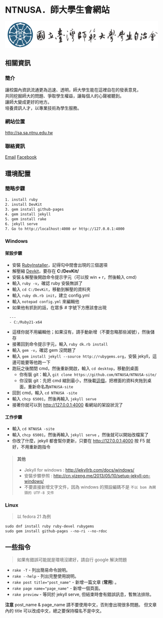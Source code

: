 # NTNUSA．師大學生會網站
![NTNUSA](image/head.png "NTNUSA")

## 相關資訊

### 簡介

讓校園內資訊流通更為迅速、透明，師大學生能在這裡自在的發表意見，<br />
共同挖掘師大的問題、爭取學生權益，讓每個人的心聲被聽到。<br />
讓師大變成更好的地方。<br />
培養資訊人才，以專業技術為學生服務。<br />

### 網站位置
<a href="http://sa.sa.ntnu.edu.tw">http://sa.sa.ntnu.edu.tw</a>

### 聯絡資訊
<a href="mailto:NTNUSA19th@gmail.com">Email</a>
<a href="https://www.facebook.com/NTNUstudentA">Facebook</a>

## 環境配置

### 簡略步驟

````
1. install ruby
2. install DevKit
3. gem install github-pages
4. gem install jekyll
5. gem install rake
6. jekyll serve
7. Go to http://localhost:4000 or http://127.0.0.1:4000
````


### Windows

#### 架設步驟
+ 安裝 [RubyInstaller](http://tldrify.com/5hf)，記得勾中間會出現的三個選項
+ 解壓縮 [Devkit](http://tldrify.com/5hf)，要存在 **C:/DevKit/**
+ 安裝＆解壓後開啟命令提示字元（可以按 win + r，然後輸入 cmd）
+ 輸入 `ruby -v`，確認 ruby 安裝無誤了
+ 輸入 `cd C:/DevKit`，移動到解壓的資料夾
+ 輸入 `ruby dk.rb init`，建立 config.yml
+ 輸入 `notepad config.yml` 來編輯他
+ 如果他有抓到的話，在眾多 # 字號下方應該會出現
```
  ---
  - C:/Ruby21-x64
```
+ 這樣你就不用編輯他；如果沒有，請手動新增（不要忽略那些減號），然後儲存
+ 接著回到命令提示字元，輸入 `ruby dk.rb install`
+ 輸入 `gem -v`，確認 gem 沒問題了
+ 輸入 `gem install jekyll --source http://rubygems.org`，安裝 jekyll，這邊可能要等他跑一下
+ 跑玩之後關閉 cmd，然後重新開啟，輸入 `cd desktop`，移動到桌面
  + 你有裝 git：輸入 `git clone https://github.com/NTNUSA/NTNUSA-site/`
  + 你沒裝 git：先把 cmd 縮到最小，然後載[這個](https://github.com/NTNUSA/NTNUSA-site/archive/master.zip)，把裡面的資料夾拖到桌面，重新命名為`NTNUSA-site`
+ 回到 cmd，輸入 `cd NTNUSA -site`
+ 輸入 `chcp 65001`，然後再輸入 `jekyll serve`
+ 接著你就可以到 http://127.0.0.1:4000 看網站的架設狀況了

#### 工作步驟
+ 輸入 `cd NTNUSA -site`
+ 輸入 `chcp 65001`，然後再輸入 `jekyll serve` ，然後就可以開始改檔案了
+ 你改了什麼，jekyll 都會幫你更新，只要在 http://127.0.0.1:4000 按 F5 就好，不用重新跑指令

> #### 其他
> + Jekyll for windows : http://jekyllrb.com/docs/windows/
> + 安裝步驟參照 : http://cn.yizeng.me/2013/05/10/setup-jekyll-on-windows/
> + 不要直接新增文字文件，因為 windows 的預設編碼不是 `不以 bom 為開頭的 UTF-8 文件`

<!--### Mac OS X-->

### Linux
> 以 fedora 21 為例

```
sudo dnf install ruby ruby-devel rubygems
sudo gem install github-pages --no-ri --no-rdoc
```

## 一些指令
> 如果有錯誤可能就是環境沒建好，請自行 google 解決問題

+ `rake -T` - 列出簡易命令說明。
+ `rake --help` - 列出完整使用說明。
+ `rake post title="post_name"` - 新增一篇文章 (**常用**) 。
+ `rake page name="page_name"` - 新增一個頁面。
+ `rake preview` - 等同於 jekyll serve, 但結束時會有錯誤訊息，暫無法排除。

**注意** post\_name & page\_name 請不要使用中文，否則會出現很多問題。
但文章內的 title 可以改成中文，總之要保持檔名不是中文。
